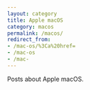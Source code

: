 ```yaml
---
layout: category
title: Apple macOS
category: macos
permalink: /macos/
redirect_from:
- /mac-os/%3Ca%20href=
- /mac-os
- /mac-
---
```

Posts about Apple macOS.
